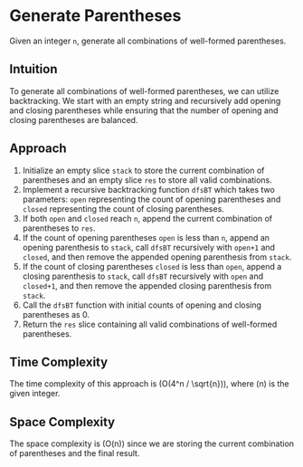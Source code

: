 # Generate Parentheses
Given an integer `n`, generate all combinations of well-formed parentheses. 

## Intuition
To generate all combinations of well-formed parentheses, we can utilize backtracking. We start with an empty string and recursively add opening and closing parentheses while ensuring that the number of opening and closing parentheses are balanced.

## Approach
1. Initialize an empty slice `stack` to store the current combination of parentheses and an empty slice `res` to store all valid combinations.
2. Implement a recursive backtracking function `dfsBT` which takes two parameters: `open` representing the count of opening parentheses and `closed` representing the count of closing parentheses.
3. If both `open` and `closed` reach `n`, append the current combination of parentheses to `res`.
4. If the count of opening parentheses `open` is less than `n`, append an opening parenthesis to `stack`, call `dfsBT` recursively with `open+1` and `closed`, and then remove the appended opening parenthesis from `stack`.
5. If the count of closing parentheses `closed` is less than `open`, append a closing parenthesis to `stack`, call `dfsBT` recursively with `open` and `closed+1`, and then remove the appended closing parenthesis from `stack`.
6. Call the `dfsBT` function with initial counts of opening and closing parentheses as 0.
7. Return the `res` slice containing all valid combinations of well-formed parentheses.

## Time Complexity
The time complexity of this approach is \(O(4^n / \sqrt{n})\), where \(n\) is the given integer.

## Space Complexity
The space complexity is \(O(n)\) since we are storing the current combination of parentheses and the final result.